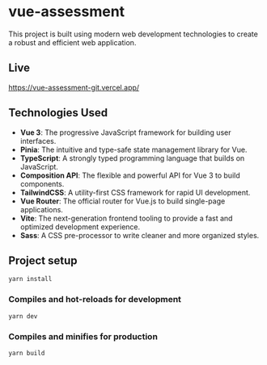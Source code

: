 # vue-assessment

This project is built using modern web development technologies to create a robust and efficient web application.
## Live
https://vue-assessment-git.vercel.app/
## Technologies Used

- **Vue 3**: The progressive JavaScript framework for building user interfaces.
- **Pinia**: The intuitive and type-safe state management library for Vue.
- **TypeScript**: A strongly typed programming language that builds on JavaScript.
- **Composition API**: The flexible and powerful API for Vue 3 to build components.
- **TailwindCSS**: A utility-first CSS framework for rapid UI development.
- **Vue Router**: The official router for Vue.js to build single-page applications.
- **Vite**: The next-generation frontend tooling to provide a fast and optimized development experience.
- **Sass**: A CSS pre-processor to write cleaner and more organized styles.

## Project setup
```
yarn install
```

### Compiles and hot-reloads for development
```
yarn dev
```

### Compiles and minifies for production
```
yarn build
```



